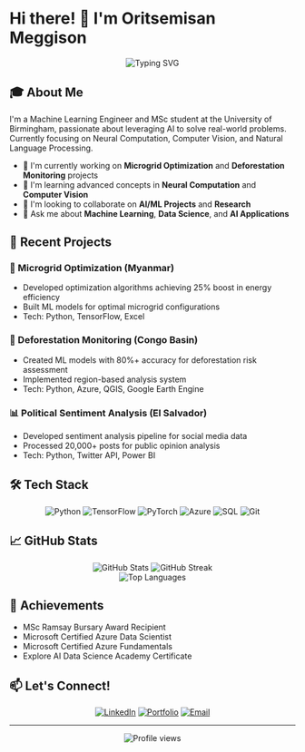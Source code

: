 # Hi there! 👋 I'm Oritsemisan Meggison

<div align="center">
  <img src="https://readme-typing-svg.herokuapp.com?font=Fira+Code&pause=1000&color=2E9EF7&center=true&vCenter=true&width=435&lines=MSc+AI+%26+ML+Student;Machine+Learning+Engineer;Data+Science+Enthusiast;Always+Learning+New+Things" alt="Typing SVG" />
</div>

## 🎓 About Me

I'm a Machine Learning Engineer and MSc student at the University of Birmingham, passionate about leveraging AI to solve real-world problems. Currently focusing on Neural Computation, Computer Vision, and Natural Language Processing.

- 🔭 I'm currently working on **Microgrid Optimization** and **Deforestation Monitoring** projects
- 🌱 I'm learning advanced concepts in **Neural Computation** and **Computer Vision**
- 👯 I'm looking to collaborate on **AI/ML Projects** and **Research**
- 💬 Ask me about **Machine Learning**, **Data Science**, and **AI Applications**

## 🚀 Recent Projects

### 🔋 Microgrid Optimization (Myanmar)
- Developed optimization algorithms achieving 25% boost in energy efficiency
- Built ML models for optimal microgrid configurations
- Tech: Python, TensorFlow, Excel

### 🌳 Deforestation Monitoring (Congo Basin)
- Created ML models with 80%+ accuracy for deforestation risk assessment
- Implemented region-based analysis system
- Tech: Python, Azure, QGIS, Google Earth Engine

### 📊 Political Sentiment Analysis (El Salvador)
- Developed sentiment analysis pipeline for social media data
- Processed 20,000+ posts for public opinion analysis
- Tech: Python, Twitter API, Power BI

## 🛠️ Tech Stack

<div align="center">

![Python](https://img.shields.io/badge/Python-3776AB?style=for-the-badge&logo=python&logoColor=white)
![TensorFlow](https://img.shields.io/badge/TensorFlow-FF6F00?style=for-the-badge&logo=tensorflow&logoColor=white)
![PyTorch](https://img.shields.io/badge/PyTorch-EE4C2C?style=for-the-badge&logo=pytorch&logoColor=white)
![Azure](https://img.shields.io/badge/Azure-0089D6?style=for-the-badge&logo=microsoft-azure&logoColor=white)
![SQL](https://img.shields.io/badge/SQL-4479A1?style=for-the-badge&logo=mysql&logoColor=white)
![Git](https://img.shields.io/badge/Git-F05032?style=for-the-badge&logo=git&logoColor=white)

</div>

## 📈 GitHub Stats

<div align="center">
  <img src="https://github-readme-stats.vercel.app/api?username=Meggison&show_icons=true&theme=radical" alt="GitHub Stats" />
  <img src="https://github-readme-streak-stats.herokuapp.com/?user=Meggison&theme=radical" alt="GitHub Streak" />
</div>

<div align="center">
  <img src="https://github-readme-stats.vercel.app/api/top-langs/?username=Meggison&layout=compact&theme=radical" alt="Top Languages" />
</div>

## 🎯 Achievements
- MSc Ramsay Bursary Award Recipient
- Microsoft Certified Azure Data Scientist
- Microsoft Certified Azure Fundamentals
- Explore AI Data Science Academy Certificate

## 📫 Let's Connect!

<div align="center">

[![LinkedIn](https://img.shields.io/badge/LinkedIn-0077B5?style=for-the-badge&logo=linkedin&logoColor=white)](https://www.linkedin.com/in/oritsemisan-meggison-1b117420b/)
[![Portfolio](https://img.shields.io/badge/Portfolio-000000?style=for-the-badge&logo=About.me&logoColor=white)](https://www.datascienceportfol.io/meggisonoritsemisan)
[![Email](https://img.shields.io/badge/Email-D14836?style=for-the-badge&logo=gmail&logoColor=white)](mailto:meggisonoritsemisan@gmail.com)

</div>

---

<div align="center">
  <img src="https://komarev.com/ghpvc/?username=Meggison&color=blueviolet&style=flat-square" alt="Profile views" />
</div>
